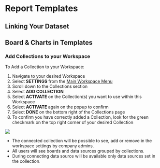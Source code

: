 # Report Templates

## Linking Your Dataset

## Board & Charts in Templates



### **Add Collections to your Workspace**

To Add a Collection to your Workspace:

1. Navigate to your desired Workspace
2. Select **SETTINGS** from the [Main Workspace Menu]()
3. Scroll down to the Collections section
4. Select **ADD COLLECTION**
5. Select **ACTIVATE** on the Collection\(s\) you want to use within this Workspace
6. Select **ACTIVATE** again on the popup to confirm
7. Select **DONE** on the bottom right of the Collections page
8. To confirm you have correctly added a Collection, look for the green checkmark on the top right corner of your desired Collection





![](https://lh6.googleusercontent.com/5fWdzgDoA7-3sPkle7dA_wqqPvpviON2AAzt3NsNT8e1kgtxLl1izOwp3LGfIYl3iPQ-I-hkTQNQWgVowK2ow-MPguzmr6_rkIQ77jIejYrNbHz1IHb6KB4Ta499wP7gduXSdgwX)

* The connected collection will be possible to see, add or remove in the workspace settings by company admins.
* All users will see boards and data sources grouped by collections.
* During connecting data source will be available only data sources set in the collection. 



